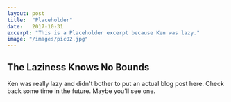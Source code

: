 ```yaml
---
layout: post
title:  "Placeholder"
date:   2017-10-31
excerpt: "This is a Placeholder excerpt because Ken was lazy."
image: "/images/pic02.jpg"
---
```


## The Laziness Knows No Bounds

Ken was really lazy and didn't bother to put an actual blog post here. Check back some time in the future. Maybe you'll see one.